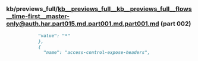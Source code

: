 ### kb/previews_full/kb__previews_full__kb__previews_full__flows__time-first__master-only@auth.har.part015.md.part001.md.part001.md (part 002)

```md
            "value": "*"
            },
            {
              "name": "access-control-expose-headers",
           
```

```
